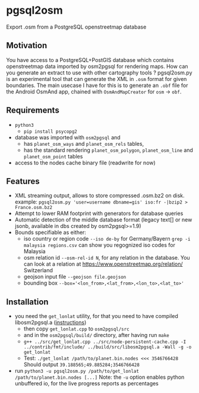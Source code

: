 # pgsql2osm
Export .osm from a PostgreSQL openstreetmap database

Motivation
---
You have access to a PostgreSQL+PostGIS database which contains openstreetmap data imported by osm2pgsql for rendering maps. How can you generate an extract to use with other cartography tools ?
pgsql2osm.py is an experimental tool that can generate the XML in `.osm` format for given boundaries.
The main usecase I have for this is to generate an `.obf` file for the Android OsmAnd app, chained with `OsmAndMapCreator` for `osm` -> `obf`.

Requirements
---
* `python3`
  - `pip install psycopg2`
* database was imported with `osm2pgsql` and
  - has `planet_osm_ways` and `planet_osm_rels` tables,
  - has the standard rendering `planet_osm_polygon`, `planet_osm_line` and `planet_osm_point` tables
* access to the nodes cache binary file (readwrite for now)

Features
---
* XML streaming output, allows to store compressed .osm.bz2 on disk. example:
`pgsql2osm.py 'user=username dbname=gis' iso:fr -|bzip2 > France.osm.bz2`
* Attempt to lower RAM footprint with generators for database queries
* Automatic detection of the middle database format (legacy text[] or new jsonb, available in dbs created by osm2pgsql>=1.9)
* Bounds specifiable as either:
  - iso country or region code `--iso de-by` for Germany/Bayern
    `grep -i malaysia regions.csv` can show you regognized iso codes for Malaysia
  - osm relation id `--osm-rel-id N`, for any relation in the database. You can look at a relation at [https://www.openstreetmap.org/relation/<N>](https://www.openstreetmap.org/relation/51701) Switzerland
  - geojson input file `--geojson file.geojson`
  - bounding box `--box='<lon_from>,<lat_from>,<lon_to>,<lat_to>'`


Installation
---
* you need the `get_lonlat` utility, for that you need to have compiled libosm2pgsql.a ([instructions](https://github.com/osm2pgsql-dev/osm2pgsql#building))
  - then copy `get_lonlat.cpp` to `osm2pgsql/src`
  - and in the `osm2pgsql/build/` directory, after having run `make`
  - `g++ ../src/get_lonlat.cpp ../src/node-persistent-cache.cpp -I ../contrib/fmt/include/ ../build/src/libosm2pgsql.a -Wall -g -o get_lonlat`
  - Test: `./get_lonlat /path/to/planet.bin.nodes <<< 3546766428`
      Should output `39.188565;49.885284;3546766428`
* run `python3 -u pgsql2osm.py /path/to/get_lonlat /path/to/planet.bin.nodes [...]`
  Note: the `-u` option enables python unbuffered io, for the live progress reports as percentages
